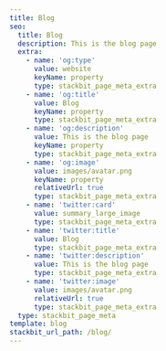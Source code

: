 ```yaml
---
title: Blog
seo:
  title: Blog
  description: This is the blog page
  extra:
    - name: 'og:type'
      value: website
      keyName: property
      type: stackbit_page_meta_extra
    - name: 'og:title'
      value: Blog
      keyName: property
      type: stackbit_page_meta_extra
    - name: 'og:description'
      value: This is the blog page
      keyName: property
      type: stackbit_page_meta_extra
    - name: 'og:image'
      value: images/avatar.png
      keyName: property
      relativeUrl: true
      type: stackbit_page_meta_extra
    - name: 'twitter:card'
      value: summary_large_image
      type: stackbit_page_meta_extra
    - name: 'twitter:title'
      value: Blog
      type: stackbit_page_meta_extra
    - name: 'twitter:description'
      value: This is the blog page
      type: stackbit_page_meta_extra
    - name: 'twitter:image'
      value: images/avatar.png
      relativeUrl: true
      type: stackbit_page_meta_extra
  type: stackbit_page_meta
template: blog
stackbit_url_path: /blog/
---
```

